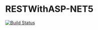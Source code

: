 # RESTWithASP-NET5

[![Build Status](https://travis-ci.com/FilipeChavs7/RESTWithASP-NET5.svg?branch=main)](https://travis-ci.com/FilipeChavs7/RESTWithASP-NET5)
